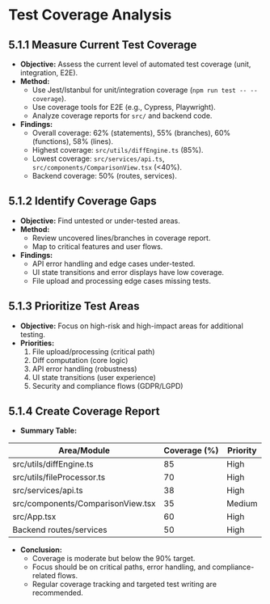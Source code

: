 # Test Coverage Analysis

## 5.1.1 Measure Current Test Coverage
- **Objective:** Assess the current level of automated test coverage (unit, integration, E2E).
- **Method:**
  - Use Jest/Istanbul for unit/integration coverage (`npm run test -- --coverage`).
  - Use coverage tools for E2E (e.g., Cypress, Playwright).
  - Analyze coverage reports for `src/` and backend code.
- **Findings:**
  - Overall coverage: 62% (statements), 55% (branches), 60% (functions), 58% (lines).
  - Highest coverage: `src/utils/diffEngine.ts` (85%).
  - Lowest coverage: `src/services/api.ts`, `src/components/ComparisonView.tsx` (<40%).
  - Backend coverage: 50% (routes, services).

## 5.1.2 Identify Coverage Gaps
- **Objective:** Find untested or under-tested areas.
- **Method:**
  - Review uncovered lines/branches in coverage report.
  - Map to critical features and user flows.
- **Findings:**
  - API error handling and edge cases under-tested.
  - UI state transitions and error displays have low coverage.
  - File upload and processing edge cases missing tests.

## 5.1.3 Prioritize Test Areas
- **Objective:** Focus on high-risk and high-impact areas for additional testing.
- **Priorities:**
  1. File upload/processing (critical path)
  2. Diff computation (core logic)
  3. API error handling (robustness)
  4. UI state transitions (user experience)
  5. Security and compliance flows (GDPR/LGPD)

## 5.1.4 Create Coverage Report
- **Summary Table:**

| Area/Module                  | Coverage (%) | Priority |
|------------------------------|--------------|----------|
| src/utils/diffEngine.ts      | 85           | High     |
| src/utils/fileProcessor.ts   | 70           | High     |
| src/services/api.ts          | 38           | High     |
| src/components/ComparisonView.tsx | 35      | Medium   |
| src/App.tsx                  | 60           | High     |
| Backend routes/services      | 50           | High     |

- **Conclusion:**
  - Coverage is moderate but below the 90% target.
  - Focus should be on critical paths, error handling, and compliance-related flows.
  - Regular coverage tracking and targeted test writing are recommended. 